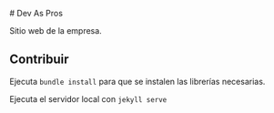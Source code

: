 # Dev As Pros

Sitio web de la empresa.

## Contribuir

Ejecuta `bundle install` para que se instalen las librerías necesarias.

Ejecuta el servidor local con `jekyll serve`